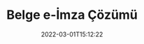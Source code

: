 ---
############################# Static ############################
layout: "product"
date: 2022-03-01T15:12:22
draft: false
#operation: 
#signaturetype: 
#fileformat: 
#productName: Java
lang: tr
#productCode: java
#otherformats: 
#breadcrumb: Put  signature on  for Java
product: "Signature"
product_tag: "signature"

############################# Head ############################
head_title: "C# .NET, Java, Node.js Dijital İmza Uygulamaları"
head_description: "GroupDocs.Signature ile .NET, Java veya Node.js uygulamalarında e-imzaları entegre edin. Popüler iş belgesi formatlarını imzalayın."

############################# Header ############################
title: "Belge e-İmza Çözümü"
description: "Programcılar ve son kullanıcılar için esnek API'lerimizi ve uygulama tabanlı çözümlerimizi kullanarak herhangi bir platformda dijital belgeleri ve görüntüleri imzalayın."

############################# APIs ###############################
apis:
  enable: true

  api:
    # api loop
    - title: "GroupDocs.Signature Yüksek Kod API'leri Dahildir"
      link: "/signature/"
      label: "Tüm Yüksek Kod API'lerini Görüntüleyin"
      api_product:
        # api_product loop
        - link: "/signature/net/"
          img_alt: "GroupDocs.Signature for .NET"
          image: "/border/groupdocs-signature-net.svg"
          product: "GroupDocs.Signature for"
          platform: ".NET"
          content: "En popüler dijital imza türlerini Microsoft Office, PDF, resimler ve .NET uygulamalarında diğer çeşitli biçimlere eklemek, aramak ve doğrulamak için yerel .NET API'si."

        # api_product loop
        - link: "/signature/java/"
          img_alt: "GroupDocs.Signature for Java"
          image: "/border/groupdocs-signature-java.svg"
          product: "GroupDocs.Signature for"
          platform: "Java"
          content: "Java uygulamalarını, JDK yüklü herhangi bir işletim sisteminde çok çeşitli belgeleri ve görüntüleri dijital olarak imzalamak için e-İmza özellikleriyle güçlendirin."

        # api_product loop
        - link: "/signature/nodejs-java/"
          img_alt: "GroupDocs.Signature for Node.js via Java"
          image: "/border/groupdocs-signature-nodejs-java.svg"
          product: "GroupDocs.Signature for"
          platform: "Node.js"
          content: "Node.js çözümümüz iş uygulamalarınızı dijital imzalamayla genişletir. Popüler belgelere ve görüntü formatlarına kolayca elektronik imza koyun."

    # api loop
    - title: "GroupDocs.Signature Düşük Kod API'leri Dahildir"
      link: "https://products.groupdocs.cloud/signature"
      label: "Tüm Düşük Kodlu API'leri Görüntüleyin"
      api_product:
        # api_product loop
        - link: "https://products.groupdocs.cloud/signature/curl"
          img_alt: "GroupDocs.Signature Cloud for cURL"
          image: "https://www.groupdocs.cloud/templates/groupdocscloud/images/sdk/272x272/groupdocs_signature-for-curl.png"
          product: "GroupDocs.Signature"
          platform: "Cloud for cURL"
          content: "PDF, Word, Excel ve resimler dahil olmak üzere tüm popüler belge formatlarında farklı imza türleri eklemek ve bunları değiştirmek için CURL RESTful belge imza API'si ile çalışın."

        # api_product loop
        - link: "https://products.groupdocs.cloud/signature/net"
          img_alt: "GroupDocs.Signature Cloud SDK for .NET"
          image: "https://www.groupdocs.cloud/templates/groupdocscloud/images/sdk/272x272/groupdocs_signature-for-net.png"
          product: "GroupDocs.Signature"
          platform: "Cloud SDK for .NET"
          content: ".NET uygulamaları içindeki çeşitli belge biçimlerinde dijital imzayı yönetmek için .NET SDK ile e-imza RESTful API'sini kolayca kullanın."

        # api_product loop
        - link: "https://products.groupdocs.cloud/signature/java"
          img_alt: "GroupDocs.Signature Cloud SDK for Java"
          image: "https://www.groupdocs.cloud/templates/groupdocscloud/images/sdk/272x272/groupdocs_signature-for-java.png"
          product: "GroupDocs.Signature"
          platform: "Cloud SDK for Java"
          content: "Java için özel olarak tasarlanmış belge imza SDK'sı ile java uygulamalarınızda gelişmiş belge imzalama özellikleri uygulayın."

    # api loop
    - title: "GroupDocs.Signature Kod Uygulamaları İçermez"
      link: "https://products.groupdocs.app/signature"
      label: "Tüm No Code Uygulamalarını Görüntüle"
      api_product:
        # api_product loop
        - link: "https://products.groupdocs.app/signature/total"
          img_alt: "GroupDocs.Signature Total"
          image: "https://www.aspose.cloud/templates/asposeapp/images/products/logo/aspose_signature-app.png"
          product: "GroupDocs.Signature"
          platform: "Total"
          content: "Microsoft Word, Excel, PowerPoint, Visio ve PDF dosyalarını metin, resim, Barkod veya QR-Kodu ile imzalayın."

        # api_product loop
        - link: "https://products.groupdocs.app/signature/docx"
          img_alt: "GroupDocs.Signature DOCX"
          image: "https://www.aspose.cloud/templates/groupdocsapp/images/products/logo/groupdocs_words-app.png"
          product: "GroupDocs.Signature"
          platform: "DOCX"
          content: "Word belgelerini doğrudan tarayıcınızdan ücretsiz olarak çevrimiçi olarak dijital olarak imzalayın."

        # api_product loop
        - link: "https://products.groupdocs.app/signature/pdf"
          img_alt: "GroupDocs.Signature PDF"
          image: "https://www.aspose.cloud/templates/groupdocsapp/images/products/logo/groupdocs_pdf-app.png"
          product: "GroupDocs.Signature"
          platform: "PDF"
          content: "Herhangi bir web tarayıcısından metin, resim veya barkod kullanarak PDF dosyalarını e-İmzalayın."

############################# Back to top ###############################
back_to_top:
  enable: true
---